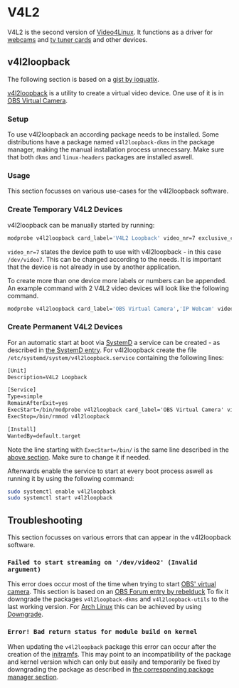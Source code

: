 # V4L2

V4L2 is the second version of
[Video4Linux](https://www.linuxtv.org/wiki/index.php/Main_Page).
It functions as a driver for [webcams](/wiki/webcam.md) and [tv tuner cards](/wiki/video.md) and
other devices.

## v4l2loopback

The following section is based on a
[gist by ioquatix](https://gist.github.com/ioquatix/18720c80a7f7eb997c19eef8afd6901e).

[v4l2loopback](https://github.com/umlaeute/v4l2loopback) is a utility to create
a virtual video device.
One use of it is in [OBS Virtual Camera](/wiki/obs.md#virtual-camera).

### Setup

To use v4l2loopback an according
package needs to be installed.
Some distributions have a package named `v4l2loopback-dkms` in the package
manager, making the manual installation process unnecessary.
Make sure that both `dkms` and `linux-headers` packages are installed aswell.

### Usage

This section focusses on various use-cases for the v4l2loopback software.

### Create Temporary V4L2 Devices

v4l2loopback can be manually started by running:

```sh
modprobe v4l2loopback card_label='V4L2 Loopback' video_nr=7 exclusive_caps=1
```

`video_nr=7` states the device path to use with v4l2loopback - in this case
`/dev/video7`.
This can be changed according to the needs.
It is important that the device is not already in use by another application.

To create more than one device more labels or numbers can be appended.
An example command with 2 V4L2 video devices will look like the following command.

```sh
modprobe v4l2loopback card_label='OBS Virtual Camera','IP Webcam' video_nr=7,8 exclusive_caps=1
```

### Create Permanent V4L2 Devices

For an automatic start at boot via [SystemD](./systemd.md) a service can be
created - as described in [the SystemD entry](./systemd.md#run-command-on-boot).
For v4l2loopback create the file `/etc/systemd/system/v4l2loopback.service`
containing the following lines:

```txt
[Unit]
Description=V4L2 Loopback

[Service]
Type=simple
RemainAfterExit=yes
ExecStart=/bin/modprobe v4l2loopback card_label='OBS Virtual Camera' video_nr=7 exclusive_caps=1
ExecStop=/bin/rmmod v4l2loopback

[Install]
WantedBy=default.target
```

Note the line starting with `ExecStart=/bin/` is the same line described in the
[above section](#create-temporary-v4l2-devices).
Make sure to change it if needed.

Afterwards enable the service to start at every boot process aswell as running it by using the
following command:

```sh
sudo systemctl enable v4l2loopback
sudo systemctl start v4l2loopback
```

## Troubleshooting

This section focusses on various errors that can appear in the v4l2loopback software.

### `Failed to start streaming on '/dev/video2' (Invalid argument)`

This error does occur most of the time when trying to start
[OBS' virtual camera](/wiki/obs.md#virtual-camera).
This section is based on an
[OBS Forum entry by rebelduck](https://obsproject.com/forum/threads/obs-virtual-camera-failed-to-start-streaming-on-dev-video2-invalid-argument.184717/)
To fix it downgrade the packages `v4l2loopback-dkms` and `v4l2loopback-utils` to the last working
version.
For [Arch Linux](/wiki/linux/arch-linux.md) this can be achieved by using
[Downgrade](/wiki/linux/package_manager.md#downgrading-packages).

### `Error! Bad return status for module build on kernel`

When updating the `v4l2loopback` package this error can occur after the creation of the
[initramfs](/wiki/linux/mkinitcpio.md).
This may point to an incompatibility of the package and kernel version which can only but easily
and temporarily be fixed by downgrading the package as described in
[the corresponding package manager section](/wiki/linux/package_manager.md#downgrading-packages).
